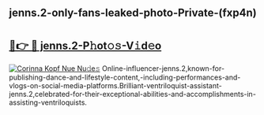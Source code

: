 ## jenns.2-only-fans​-leaked-photo​-Private-(fxp4n)


# <h2><a href="https://mediaupload.pro?title=jenns.2&ref=git">🔗👉 🔴 jenns.2-P𝚑ot𝚘𝚜-V𝚒d𝚎o</a></h2>

[![Corinna Kopf Nue Nu𝚍e𝚜](https://i.imgur.com/0qMVB7G.gif)](https://mediaupload.pro?title=jenns.2&ref=git)
Online-influencer-jenns.2,known-for-publishing-dance-and-lifestyle-content,-including-performances-and-vlogs-on-social-media-platforms.Brilliant-ventriloquist-assistant-jenns.2,celebrated-for-their-exceptional-abilities-and-accomplishments-in-assisting-ventriloquists.  